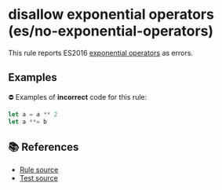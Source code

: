 # disallow exponential operators (es/no-exponential-operators)

This rule reports ES2016 [exponential operators](https://github.com/rwaldron/exponentiation-operator#readme) as errors.

## Examples

⛔ Examples of **incorrect** code for this rule:

```js
let a = a ** 2
let a **= b
```

## 📚 References

- [Rule source](../../lib/rules/no-exponential-operators.js)
- [Test source](../../tests/lib/rules/no-exponential-operators.js)
